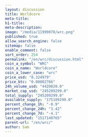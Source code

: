 ```yaml
---
layout: discussion
title: Worldcore
meta-title: 
h1-title: 
meta-description: 
image: "/media/11999078/wrc.png"
published: true
allow_search_engine: false
sitemap: false
enable_comment: false
sort_order: 254
permalink: "/en/wrc/discussion.html"
coin_a_symbol: "WRC"
coin_a_name: "Worldcore"
coin_a_lower_case: "wrc"
price_usd: "0.324979"
price_btc: "0.00002766"
24h_volume_usd: "4420820.0"
market_cap_usd: "245209299.0"
total_supply: "245209299.0"
available_supply: "175109299.0"
percent_change_1h: "-0.9"
percent_change_24h: "3.42"
percent_change_7d: "-4.1"
last_updated: "1517140765"
parent-url: "/en/wrc/"
author: Sam
---
```


